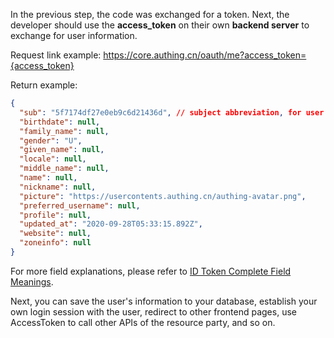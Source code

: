 <IntegrationDetailCard title="Complete Authentication">

In the previous step, the code was exchanged for a token. Next, the developer should use the **access_token** on their own **backend server** to exchange for user information.

<ApiMethodSpec method="get" host="https://core.authing.cn" path="/oauth/me" summary="Use access_token to exchange for user information">
<template slot="queryParams">
<ApiMethodParam name="access_token" type="string" required description="access_token" />
</template>
<template slot="response">

```json
{
  "sub": "5f7174df27e0eb9c6d21436d", // subject abbreviation, for user ID
  "birthdate": null,
  "family_name": null,
  "gender": "U",
  "given_name": null,
  "locale": null,
  "middle_name": null,
  "name": null,
  "nickname": null,
  "picture": "https://usercontents.authing.cn/authing-avatar.png",
  "preferred_username": null,
  "profile": null,
  "updated_at": "2020-09-28T05:33:15.892Z",
  "website": null,
  "zoneinfo": null
}
```

</template>
</ApiMethodSpec>

Request link example: https://core.authing.cn/oauth/me?access_token={access_token}

Return example:

```json
{
  "sub": "5f7174df27e0eb9c6d21436d", // subject abbreviation, for user ID
  "birthdate": null,
  "family_name": null,
  "gender": "U",
  "given_name": null,
  "locale": null,
  "middle_name": null,
  "name": null,
  "nickname": null,
  "picture": "https://usercontents.authing.cn/authing-avatar.png",
  "preferred_username": null,
  "profile": null,
  "updated_at": "2020-09-28T05:33:15.892Z",
  "website": null,
  "zoneinfo": null
}
```

For more field explanations, please refer to [ID Token Complete Field Meanings](/concepts/id-token.md#id-token-complete-field-meanings).

Next, you can save the user's information to your database, establish your own login session with the user, redirect to other frontend pages, use AccessToken to call other APIs of the resource party, and so on.

</IntegrationDetailCard>
